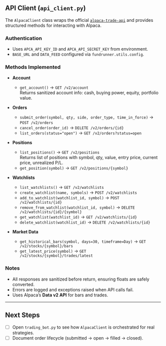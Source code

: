 ## API Client (`api_client.py`)

The `AlpacaClient` class wraps the official [`alpaca-trade-api`](https://github.com/alpacahq/alpaca-trade-api-python) and provides structured methods for interacting with Alpaca.

### Authentication

- Uses `APCA_API_KEY_ID` and `APCA_API_SECRET_KEY` from environment.
- `BASE_URL` and `DATA_FEED` configured via `fundrunner.utils.config`.

### Methods Implemented

- **Account**

  - `get_account()` → `GET /v2/account`  
    Returns sanitized account info: cash, buying power, equity, portfolio value.

- **Orders**

  - `submit_order(symbol, qty, side, order_type, time_in_force)` → `POST /v2/orders`
  - `cancel_order(order_id)` → `DELETE /v2/orders/{id}`
  - `list_orders(status="open")` → `GET /v2/orders?status=open`

- **Positions**

  - `list_positions()` → `GET /v2/positions`  
    Returns list of positions with symbol, qty, value, entry price, current price, unrealized P/L.
  - `get_position(symbol)` → `GET /v2/positions/{symbol}`

- **Watchlists**

  - `list_watchlists()` → `GET /v2/watchlists`
  - `create_watchlist(name, symbols)` → `POST /v2/watchlists`
  - `add_to_watchlist(watchlist_id, symbol)` → `POST /v2/watchlists/{id}`
  - `remove_from_watchlist(watchlist_id, symbol)` → `DELETE /v2/watchlists/{id}/{symbol}`
  - `get_watchlist(watchlist_id)` → `GET /v2/watchlists/{id}`
  - `delete_watchlist(watchlist_id)` → `DELETE /v2/watchlists/{id}`

- **Market Data**
  - `get_historical_bars(symbol, days=30, timeframe=Day)` → `GET /v2/stocks/{symbol}/bars`
  - `get_latest_price(symbol)` → `GET /v2/stocks/{symbol}/trades/latest`

### Notes

- All responses are sanitized before return, ensuring floats are safely converted.
- Errors are logged and exceptions raised when API calls fail.
- Uses Alpaca’s **Data v2 API** for bars and trades.

---

## Next Steps

- [ ] Open `trading_bot.py` to see how `AlpacaClient` is orchestrated for real strategies.
- [ ] Document order lifecycle (submitted → open → filled → closed).
